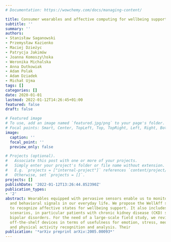 ```yaml
---
# Documentation: https://wowchemy.com/docs/managing-content/

title: Consumer wearables and affective computing for wellbeing support
subtitle: ''
summary: ''
authors:
- Stanisław Saganowski
- Przemysław Kazienko
- Maciej Dzieżyc
- Patrycja Jakimów
- Joanna Komoszy\ŉska
- Weronika Michalska
- Anna Dutkowiak
- Adam Polak
- Adam Dziadek
- Michał Ujma
tags: []
categories: []
date: 2020-01-01
lastmod: 2022-01-12T14:26:45+01:00
featured: false
draft: false

# Featured image
# To use, add an image named `featured.jpg/png` to your page's folder.
# Focal points: Smart, Center, TopLeft, Top, TopRight, Left, Right, BottomLeft, Bottom, BottomRight.
image:
  caption: ''
  focal_point: ''
  preview_only: false

# Projects (optional).
#   Associate this post with one or more of your projects.
#   Simply enter your project's folder or file name without extension.
#   E.g. `projects = ["internal-project"]` references `content/project/deep-learning/index.md`.
#   Otherwise, set `projects = []`.
projects: []
publishDate: '2022-01-12T13:26:44.852390Z'
publication_types:
- '2'
abstract: Wearables equipped with pervasive sensors enable us to monitor physiological
  and behavioral signals in our everyday life. We propose the WellAff system able
  to recognize affective states for wellbeing support. It also includes health care
  scenarios, in particular patients with chronic kidney disease (CKD) suffering from
  bipolar disorders. For the need of a large-scale field study, we revised over 50
  off-the-shelf devices in terms of usefulness for emotion, stress, meditation, sleep,
  and physical activity recognition and analysis. Their
publication: '*arXiv preprint arXiv:2005.00093*'
---
```

